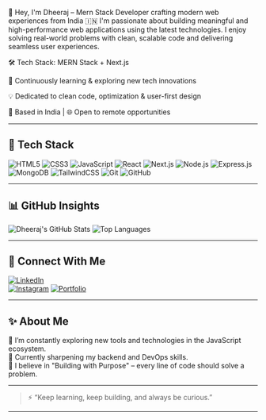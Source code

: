 👋 Hey, I'm Dheeraj – Mern  Stack Developer crafting modern web experiences from India 🇮🇳
I'm passionate about building meaningful and high-performance web applications using the latest technologies. I enjoy solving real-world problems with clean, scalable code and delivering seamless user experiences.

🛠️ Tech Stack: MERN Stack + Next.js 

🚀 Continuously learning & exploring new tech innovations

💡 Dedicated to clean code, optimization & user-first design

📍 Based in India | 🌐 Open to remote opportunities

---

## 🧰 Tech Stack

![HTML5](https://img.shields.io/badge/html5-%23E34F26.svg?style=flat&logo=html5&logoColor=white)
![CSS3](https://img.shields.io/badge/css3-%231572B6.svg?style=flat&logo=css3&logoColor=white)
![JavaScript](https://img.shields.io/badge/javascript-%23F7DF1E.svg?style=flat&logo=javascript&logoColor=black)
![React](https://img.shields.io/badge/react-%2361DAFB.svg?style=flat&logo=react&logoColor=black)
![Next.js](https://img.shields.io/badge/Next.js-000000?style=flat&logo=nextdotjs&logoColor=white)
![Node.js](https://img.shields.io/badge/node.js-%23339933.svg?style=flat&logo=node.js&logoColor=white)
![Express.js](https://img.shields.io/badge/express.js-%23404d59.svg?style=flat&logo=express&logoColor=white)
![MongoDB](https://img.shields.io/badge/MongoDB-%234ea94b.svg?style=flat&logo=mongodb&logoColor=white)
![TailwindCSS](https://img.shields.io/badge/tailwindcss-%2338B2AC.svg?style=flat&logo=tailwind-css&logoColor=white)
![Git](https://img.shields.io/badge/git-%23F05033.svg?style=flat&logo=git&logoColor=white)
![GitHub](https://img.shields.io/badge/github-%23121011.svg?style=flat&logo=github&logoColor=white)

---

## 📊 GitHub Insights

![Dheeraj's GitHub Stats](https://github-readme-stats.vercel.app/api?username=DheerajTha&show_icons=true&theme=github_dark&hide=issues)
![Top Languages](https://github-readme-stats.vercel.app/api/top-langs/?username=DheerajTha&layout=compact&theme=github_dark)

---

## 🔗 Connect With Me

[![LinkedIn](https://img.shields.io/badge/LinkedIn-blue?logo=linkedin)](https://linkedin.com/in/yourlinkedin)  
[![Instagram](https://img.shields.io/badge/Instagram-E4405F?logo=instagram&logoColor=white)]([https://instagram.com/yourinstagram](https://www.instagram.com/dheeraj_thakur2299/#))  
[![Portfolio](https://img.shields.io/badge/Portfolio-ff69b4?logo=google-chrome)]([https://yourportfolio.com](https://dheeraj-portfolio-eta.vercel.app/))

---

## ✨ About Me

🌱 I’m constantly exploring new tools and technologies in the JavaScript ecosystem.  
🧠 Currently sharpening my backend and DevOps skills.  
🎯 I believe in "Building with Purpose" – every line of code should solve a problem.

---

> ⚡ “Keep learning, keep building, and always be curious.”  

---

